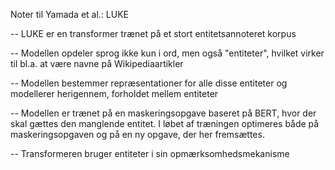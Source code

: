 Noter til Yamada et al.: LUKE

-- LUKE er en transformer trænet på et stort entitetsannoteret korpus

-- Modellen opdeler sprog ikke kun i ord, men også "entiteter", hvilket virker til bl.a. at være navne på Wikipediaartikler

-- Modellen bestemmer repræsentationer for alle disse entiteter og modellerer herigennem, forholdet mellem entiteter

-- Modellen er trænet på en maskeringsopgave baseret på BERT, hvor der skal gættes den manglende entitet. I løbet af træningen optimeres både på maskeringsopgaven og på en ny opgave, der her fremsættes.

-- Transformeren bruger entiteter i sin opmærksomhedsmekanisme
